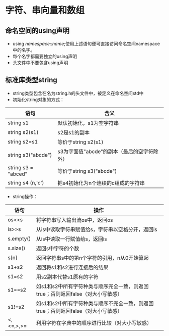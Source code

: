 # 字符、串向量和数组
## 命名空间的using声明
- using *namespace::name*;使用上述语句便可直接访问命名空间namespace中的名字。
- 每个名字都需要独立的using声明
- 头文件中不要包含using声明

## 标准库类型string
- string类型包含在名为string.h的头文件中，被定义在命名空间std中
- 初始化string对象的方式：

| 语句 |                       含义                       |
| ----- | ------------------------------------ |
| string s1 |  默认初始化，s1为空字符串 |
| string s2(s1) | s2是s1的副本 |
| string s2=s1 | 等价于string s2(s1) |
| string s3("abcde") | s3为字面值"abcde"的副本（最后的空字符除外） |
| string s3 = "abced" | 等价于string s3("abcde") |
| string s4 (n,'c') | 把s4初始化为n个连续的c组成的字符串 |


- string操作：

| 语句 |                       操作                       |
| ----- | ------------------------------------ |
| os<<s |  将字符串写入输出流os中，返回os |
| is>>s | 从is中读取字符串赋值给s，字符串以空格分开，返回is |
| s.empty() | 从is中读取一行赋值给s，返回is |
| s.size() | 返回s中字符的个数 |
| s[n] | 返回字符串s中的第n个字符的引用，n从0开始算起 |
| s1+s2 | 返回将s1和s2进行连接后的结果 |
| s1=s2 | 用s2副本代替s1原有的字符 |
| s1==s2 | 如s1和s2中所有字符种类与顺序完全一致，则返回true；否则返回false（对大小写敏感） |
| s1!=s2 | 如s1和s2中所有字符种类与顺序不完全一致，则返回true；否则返回false（对大小写敏感） |
| <,<=,>,>=| 利用字符在字典中的顺序进行比较（对大小写敏感） |

